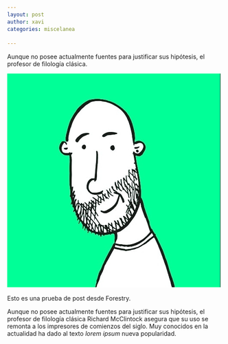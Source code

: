 ```yaml
---
layout: post
author: xavi
categories: miscelanea

---
```

Aunque no posee actualmente fuentes para justificar sus hipótesis, el profesor de filología clásica.

![](/uploads/img_20200220_115531_928.jpg)

Esto es una prueba de post desde Forestry.

Aunque no posee actualmente fuentes para justificar sus hipótesis, el profesor de filología clásica Richard McClintock asegura que su uso se remonta a los impresores de comienzos del siglo. Muy conocidos en la actualidad ha dado al texto _lorem ipsum_ nueva popularidad.